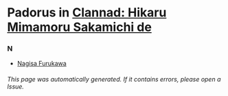 # Padorus in [Clannad: Hikaru Mimamoru Sakamichi de](https://myanimelist.net/manga/6997/Clannad__Hikaru_Mimamoru_Sakamichi_de)

### N
* [Nagisa Furukawa](https://github.com/shadow578/Project-Padoru/blob/master/table-of-contents/characters/NagisaFurukawa.md)

###### This page was automatically generated. If it contains errors, please open a Issue.
